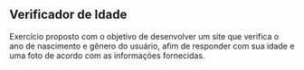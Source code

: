 ## Verificador de Idade

Exercício proposto com o  objetivo de desenvolver um site que verifica o ano de nascimento e gênero do usuário, afim de responder com sua idade e uma foto de acordo com as informações fornecidas.
